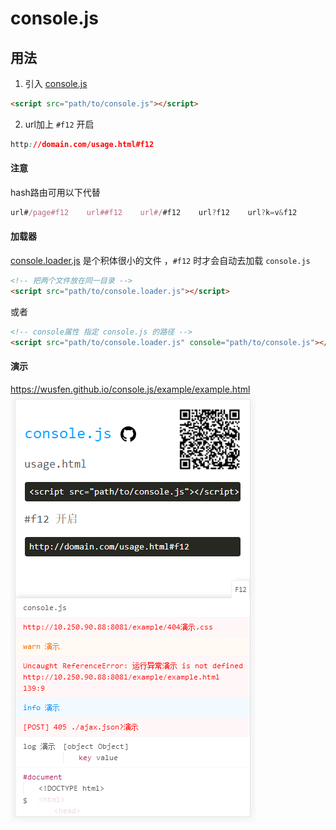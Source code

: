 # console.js

## 用法
1. 引入 [console.js](https://wusfen.github.io/console.js/dist/console.js)  
```html
<script src="path/to/console.js"></script>
```

2. url加上 `#f12` 开启
```css
http://domain.com/usage.html#f12
```

#### 注意 ####
hash路由可用以下代替
```javascript
url#/page#f12    url##f12    url#/#f12    url?f12    url?k=v&f12
 ```

#### 加载器 ####
[console.loader.js](https://wusfen.github.io/console.js/dist/console.loader.js) 
是个积体很小的文件 ，```#f12``` 时才会自动去加载 ```console.js```  

```html
<!-- 把两个文件放在同一目录 -->
<script src="path/to/console.loader.js"></script>
```
或者
```html
<!-- console属性 指定 console.js 的路径 -->
<script src="path/to/console.loader.js" console="path/to/console.js"></script>
```

#### 演示 ####
https://wusfen.github.io/console.js/example/example.html  
![console](example/example.png)  

